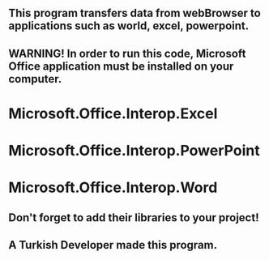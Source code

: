 ## This program transfers data from webBrowser to applications such as world, excel, powerpoint.
## WARNING! In order to run this code, Microsoft Office application must be installed on your computer.
# Microsoft.Office.Interop.Excel
# Microsoft.Office.Interop.PowerPoint
# Microsoft.Office.Interop.Word
## Don't forget to add their libraries to your project!



## A Turkish Developer made this program.
